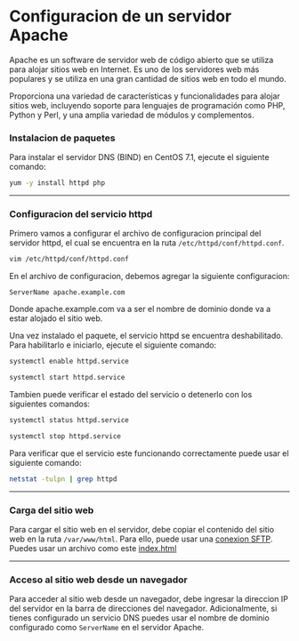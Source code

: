 # Configuracion de un servidor Apache

Apache es un software de servidor web de código abierto que se utiliza para alojar sitios web en Internet. Es uno de los servidores web más populares y se utiliza en una gran cantidad de sitios web en todo el mundo.

Proporciona una variedad de características y funcionalidades para alojar sitios web, incluyendo soporte para lenguajes de programación como PHP, Python y Perl, y una amplia variedad de módulos y complementos.

### Instalacion de paquetes

Para instalar el servidor DNS (BIND) en CentOS 7.1, ejecute el siguiente comando:

```bash
yum -y install httpd php
```

---

### Configuracion del servicio httpd

Primero vamos a configurar el archivo de configuracion principal del servidor httpd, el cual se encuentra en la ruta `/etc/httpd/conf/httpd.conf`.

```bash
vim /etc/httpd/conf/httpd.conf
```

En el archivo de configuracion, debemos agregar la siguiente configuracion:

```
ServerName apache.example.com
```

Donde apache.example.com va a ser el nombre de dominio donde va a estar alojado el sitio web.

Una vez instalado el paquete, el servicio httpd se encuentra deshabilitado. Para habilitarlo e iniciarlo, ejecute el siguiente comando:

```bash
systemctl enable httpd.service
```

```bash
systemctl start httpd.service
```

Tambien puede verificar el estado del servicio o detenerlo con los siguientes comandos:

```bash
systemctl status httpd.service
```

```bash
systemctl stop httpd.service
```

Para verificar que el servicio este funcionando correctamente puede usar el siguiente comando:

```bash
netstat -tulpn | grep httpd
```

---

### Carga del sitio web

Para cargar el sitio web en el servidor, debe copiar el contenido del sitio web en la ruta `/var/www/html`. Para ello, puede usar una [conexion SFTP](../sftp/README.md). Puedes usar un archivo como este [index.html](./index.html)

---

### Acceso al sitio web desde un navegador

Para acceder al sitio web desde un navegador, debe ingresar la direccion IP del servidor en la barra de direcciones del navegador. Adicionalmente, si tienes configurado un servicio DNS puedes usar el nombre de dominio configurado como `ServerName` en el servidor Apache.

